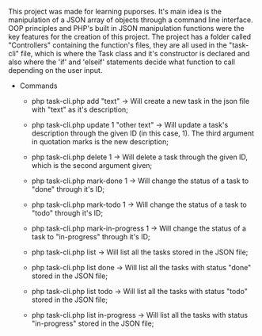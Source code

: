 This project was made for learning puporses. It's main idea is the manipulation of a JSON array of objects through a command line interface.
OOP principles and PHP's built in JSON manipulation functions were the key features for the creation of this project.
The project has a folder called "Controllers" containing the function's files, they are all used in the "task-cli" file, which is where the 
Task class and it's constructor is declared and also where the 'if' and 'elseif' statements decide what function to call depending on the user
input.

* Commands 
   * php task-cli.php add "text" -> Will create a new task in the json file with "text" as it's description;
     
   * php task-cli.php update 1 "other text" -> Will update a task's description through the given ID (in this case, 1). The third argument in
     quotation marks is the new description;
     
   * php task-cli.php delete 1 -> Will delete a task through the given ID, which is the second argument given;
     
   * php task-cli.php mark-done 1 -> Will change the status of a task to "done" through it's ID;
     
   * php task-cli.php mark-todo 1 -> Will change the status of a task to "todo" through it's ID;
     
   * php task-cli.php mark-in-progress 1 -> Will change the status of a task to "in-progress" through it's ID;
     
   * php task-cli.php list -> Will list all the tasks stored in the JSON file;
     
   * php task-cli.php list done -> Will list all the tasks with status "done" stored in the JSON file;
     
   * php task-cli.php list todo -> Will list all the tasks with status "todo" stored in the JSON file;
     
   * php task-cli.php list in-progress -> Will list all the tasks with status "in-progress" stored in the JSON file;
